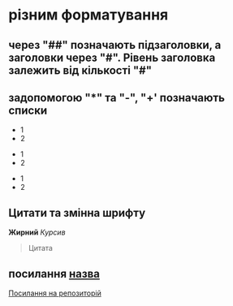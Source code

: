# різним форматування

## через "##" позначають підзаголовки, а заголовки через "#". Рівень заголовка залежить від кількості "#"

## задопомогою "*" та "-", "+' позначають списки
* 1
* 2

- 1
- 2

+ 1
+ 2

## Цитати та змінна шрифту
**Жирний**
*Курсив*
>Цитата

## посилання [назва](посилання)
[Посилання на репозиторій](https://github.com/AndNowWeHigh/Dev_school)